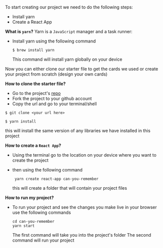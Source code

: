 To start creating our project we need to do the following steps:

- Install yarn
- Create a React App

**What is `yarn`?**
Yarn is a `JavaScript` manager and a task runner:

- Install yarn using the following command
  ```shell
  $ brew install yarn
  ```
  This command will install yarn globally on your device

Now you can either clone our starter file to get the cards we used or create your project from scratch (design your own cards)

**How to clone the starter file?**

- Go to the project's [repo](http://starterfile.com)
- Fork the project to your github account
- Copy the url and go to your terminal/shell

```shell
$ git clone <your url here>
```

```shell
$ yarn install
```

this will install the same version of any libraries we have installed in this project

**How to create a `React App`?**

- Using the terminal go to the location on your device where you want to create the project
- then using the following command

  ```shell
   yarn create react-app can-you-remember
  ```

  this will create a folder that will contain your project files

**How to run my project?**

- To run your project and see the changes you make live in your browser use the following commands
  ```shell
  cd can-you-remember
  yarn start
  ```
  The first command will take you into the project's folder
  The second command will run your project
